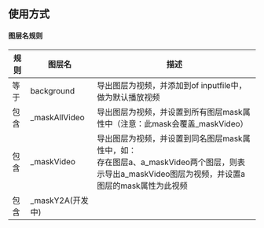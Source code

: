 ## 使用方式

#### 图层名规则
| 规则 | 图层名 | 描述 |
| ------ | ------ | ------ |
| 等于 | background | 导出图层为视频，并添加到of inputfile中，做为默认播放视频 |
| 包含 | _maskAllVideo | 导出图层为视频，并设置到所有图层mask属性中（注意：此mask会覆盖_maskVideo） |
| 包含 | _maskVideo | 导出图层为视频，并设置到同名图层mask属性中，如：<br/>存在图层a、a_maskVideo两个图层，则表示导出a_maskVideo图层为视频，并设置a图层的mask属性为此视频 |
| 包含 | _maskY2A(开发中) |  |

